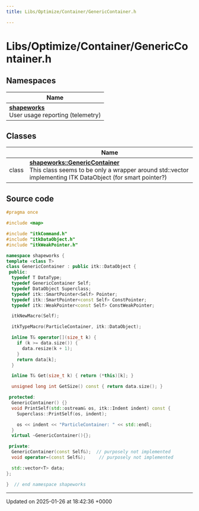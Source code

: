 ```yaml
---
title: Libs/Optimize/Container/GenericContainer.h

---
```


# Libs/Optimize/Container/GenericContainer.h



## Namespaces

| Name           |
| -------------- |
| **[shapeworks](../Namespaces/namespaceshapeworks.md)** <br>User usage reporting (telemetry)  |

## Classes

|                | Name           |
| -------------- | -------------- |
| class | **[shapeworks::GenericContainer](../Classes/classshapeworks_1_1GenericContainer.md)** <br>This class seems to be only a wrapper around std::vector implementing ITK DataObject (for smart pointer?)  |




## Source code

```cpp
#pragma once

#include <map>

#include "itkCommand.h"
#include "itkDataObject.h"
#include "itkWeakPointer.h"

namespace shapeworks {
template <class T>
class GenericContainer : public itk::DataObject {
 public:
  typedef T DataType;
  typedef GenericContainer Self;
  typedef DataObject Superclass;
  typedef itk::SmartPointer<Self> Pointer;
  typedef itk::SmartPointer<const Self> ConstPointer;
  typedef itk::WeakPointer<const Self> ConstWeakPointer;

  itkNewMacro(Self);

  itkTypeMacro(ParticleContainer, itk::DataObject);

  inline T& operator[](size_t k) {
    if (k >= data.size()) {
      data.resize(k + 1);
    }
    return data[k];
  }

  inline T& Get(size_t k) { return (*this)[k]; }

  unsigned long int GetSize() const { return data.size(); }

 protected:
  GenericContainer() {}
  void PrintSelf(std::ostream& os, itk::Indent indent) const {
    Superclass::PrintSelf(os, indent);

    os << indent << "ParticleContainer: " << std::endl;
  }
  virtual ~GenericContainer(){};

 private:
  GenericContainer(const Self&);  // purposely not implemented
  void operator=(const Self&);     // purposely not implemented

  std::vector<T> data;
};

}  // end namespace shapeworks
```


-------------------------------

Updated on 2025-01-26 at 18:42:36 +0000
